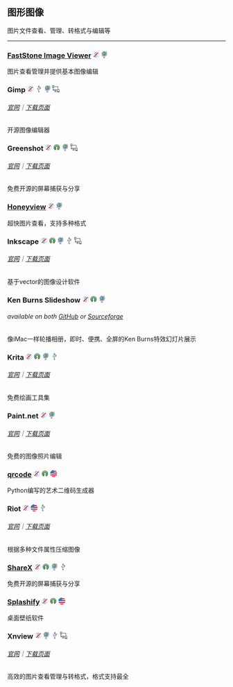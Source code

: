 ## 图形图像

图片文件查看、管理、转格式与编辑等

---

### [FastStone Image Viewer](http://www.faststone.org/) ![](/assets/图片2.png) ![](/assets/earth-globe.png)

图片查看管理并提供基本图像编辑

### Gimp ![](/assets/图片2.png) ![](/assets/usb.png) ![](/assets/earth-globe.png) ![](/assets/multi_platform.png)

###### [官网](https://www.gimp.org/)｜[下载页面](https://www.gimp.org/downloads/)

开源图像编辑器

### Greenshot ![](/assets/图片2.png) ![](/assets/open-source-icon.png) ![](/assets/earth-globe.png) ![](/assets/multi_platform.png)

###### [官网](http://getgreenshot.org/)｜[下载页面](http://getgreenshot.org/downloads/)

免费开源的屏幕捕获与分享

### [Honeyview](http://www.bandisoft.com/honeyview/) ![](/assets/图片2.png) ![](/assets/earth-globe.png)

超快图片查看，支持多种格式

### Inkscape ![](/assets/图片2.png) ![](/assets/open-source-icon.png) ![](/assets/earth-globe.png) ![](/assets/usb.png) ![](/assets/multi_platform.png)

###### [官网](https://inkscape.org/en/)｜[下载页面](https://inkscape.org/en/download/windows/)

基于vector的图像设计软件

### Ken Burns Slideshow ![](/assets/图片2.png) ![](/assets/open-source-icon.png) ![](/assets/earth-globe.png)

###### available on both [GitHub](https://github.com/changbowen/Ken-Burns-Slideshow) or [Sourceforge](https://sourceforge.net/projects/ken-burns-slideshow/)

像iMac一样轮播相册，即时、便携、全屏的Ken Burns特效幻灯片展示

### Krita ![](/assets/图片2.png) ![](/assets/open-source-icon.png) ![](/assets/earth-globe.png) ![](/assets/usb.png)

###### [官网](https://krita.org/en/)｜[下载页面](https://krita.org/en/download/krita-desktop/)

免费绘画工具集

### Paint.net ![](/assets/图片2.png) ![](/assets/earth-globe.png)

###### [官网](https://www.getpaint.net/index.html)｜[下载页面](https://www.getpaint.net/download.html)

免费的图像照片编辑

### [**qrcode**](https://github.com/sylnsfar/qrcode) ![](/assets/图片2.png) ![](/assets/open-source-icon.png) ![](/assets/united-states.png)

Python编写的艺术二维码生成器

### Riot ![](/assets/图片2.png) ![](/assets/united-states.png) ![](/assets/usb.png)

###### [官网](http://luci.criosweb.ro/riot/)｜[下载页面](http://luci.criosweb.ro/riot/download/)

根据多种文件属性压缩图像

### [ShareX](https://getsharex.com/) ![](/assets/图片2.png) ![](/assets/open-source-icon.png) ![](/assets/earth-globe.png) ![](/assets/usb.png)

免费开源的屏幕捕获与分享

### [Splashify](https://splashify.net/) ![](/assets/图片2.png) ![](/assets/open-source-icon.png) ![](/assets/united-states.png)

桌面壁纸软件

### Xnview ![](/assets/图片2.png) ![](/assets/earth-globe.png) ![](/assets/usb.png) ![](/assets/multi_platform.png)

###### [官网](http://www.xnview.com/en/)｜[下载页面](http://www.xnview.com/en/xnview/#downloads)

高效的图片查看管理与转格式，格式支持最全

